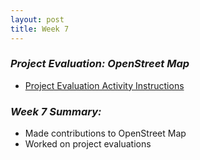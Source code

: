 ```yaml
---
layout: post
title: Week 7
---
```

### **_Project Evaluation: OpenStreet Map_**  
* [Project Evaluation Activity Instructions][instructions]
<!--
### **_For this week, your goal is to describe the project evaluation that you did. What was hard? What did you learn? Are you interested in the particular project that you evaluated now? What was the hardest task?_**  
My classmate and I worked on the project evaluation for OpenStreet Map this week. OpenStreetMap is both an open map and an open source software application. It creates and distributes free geographic data for the world. I chose to evaluate OpenStreet Map because I was first introducted to it on the first day of class and wanted to learn more about the project and its community. Through the [Project Evaluation Template][template], I was able to learn what types of information I needed to look at to evaluate a project and its community. I knew that every open source project needed to have a license and most likely a contributing document and a code of conduct document. However, I did not know that 
There are some questions in the template that I overlooked. I assumed code would have documentations. I took it for granted and now, that I evaluated two projects. I realize that people sometimes do not include comments or documentation about designs. Also, not all projects have tests. I also that it was a given. learned what triage and VND
-->

### **_Week 7 Summary:_**
* Made contributions to OpenStreet Map 
* Worked on project evaluations

[template]: https://github.com/hunter-college-ossd-fall-2019/project-evaluation-activity-01/blob/fall19/evaluation_template.md  
[instructions]: https://github.com/hunter-college-ossd-fall-2019/project-evaluation-activity-01/blob/fall19/README.md  

